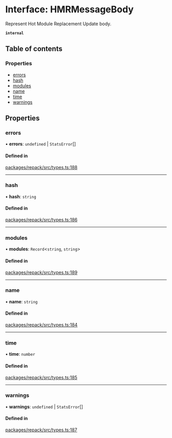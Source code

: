 # Interface: HMRMessageBody

Represent Hot Module Replacement Update body.

**`internal`**

## Table of contents

### Properties

- [errors](HMRMessageBody.md#errors)
- [hash](HMRMessageBody.md#hash)
- [modules](HMRMessageBody.md#modules)
- [name](HMRMessageBody.md#name)
- [time](HMRMessageBody.md#time)
- [warnings](HMRMessageBody.md#warnings)

## Properties

### errors

• **errors**: `undefined` \| `StatsError`[]

#### Defined in

[packages/repack/src/types.ts:188](https://github.com/callstack/repack/blob/1d9a1bb/packages/repack/src/types.ts#L188)

___

### hash

• **hash**: `string`

#### Defined in

[packages/repack/src/types.ts:186](https://github.com/callstack/repack/blob/1d9a1bb/packages/repack/src/types.ts#L186)

___

### modules

• **modules**: `Record`<`string`, `string`\>

#### Defined in

[packages/repack/src/types.ts:189](https://github.com/callstack/repack/blob/1d9a1bb/packages/repack/src/types.ts#L189)

___

### name

• **name**: `string`

#### Defined in

[packages/repack/src/types.ts:184](https://github.com/callstack/repack/blob/1d9a1bb/packages/repack/src/types.ts#L184)

___

### time

• **time**: `number`

#### Defined in

[packages/repack/src/types.ts:185](https://github.com/callstack/repack/blob/1d9a1bb/packages/repack/src/types.ts#L185)

___

### warnings

• **warnings**: `undefined` \| `StatsError`[]

#### Defined in

[packages/repack/src/types.ts:187](https://github.com/callstack/repack/blob/1d9a1bb/packages/repack/src/types.ts#L187)
